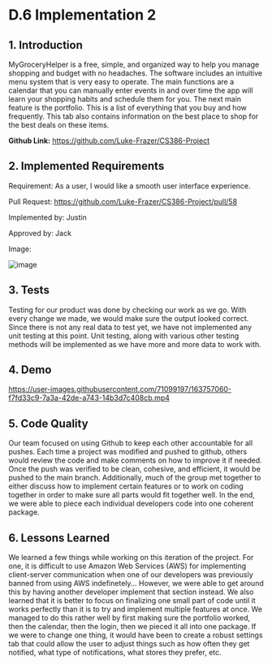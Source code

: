 # D.6 Implementation 2 #

## 1. Introduction ## 

MyGroceryHelper is a free, simple, and organized way to help you manage shopping and budget with no headaches. The software includes an intuitive menu system that is very easy to operate. The main functions are a calendar that you can manually enter events in and over time the app will learn your shopping habits and schedule them for you. The next main feature is the portfolio. This is a list of everything that you buy and how frequently. This tab also contains information on the best place to shop for the best deals on these items. 

**Github Link:** https://github.com/Luke-Frazer/CS386-Project

## 2. Implemented Requirements ## 

Requirement: As a user, I would like a smooth user interface experience.

Pull Request: https://github.com/Luke-Frazer/CS386-Project/pull/58

Implemented by: Justin

Approved by: Jack

Image: 

![image](https://user-images.githubusercontent.com/71099197/163757172-666cbcf1-604b-4a18-8889-ccbcb9ec4df8.png)

## 3. Tests ##

Testing for our product was done by checking our work as we go. With every change we made, we would make sure the output looked correct. Since there is not any real data to test yet, we have not implemented any unit testing at this point. Unit testing, along with various other testing methods will be implemented as we have more and more data to work with.

## 4. Demo ##

https://user-images.githubusercontent.com/71099197/163757060-f7fd33c9-7a3a-42de-a743-14b3d7c408cb.mp4

## 5. Code Quality ##

Our team focused on using Github to keep each other accountable for all pushes. Each time a project was modified and pushed to github, others would review the code and make comments on how to improve it if needed. Once the push was verified to be clean, cohesive, and efficient, it would be pushed to the main branch. Additionally, much of the group met together to either discuss how to implement certain features or to work on coding together in order to make sure all parts would fit together well. In the end, we were able to piece each individual developers code into one coherent package. 

## 6. Lessons Learned ##

We learned a few things while working on this iteration of the project. For one, it is difficult to use Amazon Web Services (AWS) for implementing client-server communication when one of our developers was previously banned from using AWS indefinetely... However, we were able to get around this by having another developer implement that section instead. We also learned that it is better to focus on finalizing one small part of code until it works perfectly than it is to try and implement multiple features at once. We managed to do this rather well by first making sure the portfolio worked, then the calendar, then the login, then we pieced it all into one package. If we were to change one thing, it would have been to create a robust settings tab that could allow the user to adjust things such as how often they get notified, what type of notifications, what stores they prefer, etc. 
